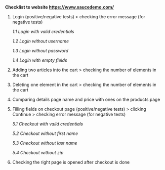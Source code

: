 **Checklist to website https://www.saucedemo.com/**

1. Login (positive/negative tests) > checking the error message (for negative tests)
    
    _1.1 Login with valid credentials_
    
    _1.2 Login without username_
    
    _1.3 Login without password_
    
    _1.4 Login with empty fields_
2. Adding two articles into the cart > checking the number of elements in the cart
3. Deleting one element in the cart > checking the number of elements in the cart
4. Comparing details page name and price with ones on the products page
5. Filling fields on checkout page (positive/negative tests) > clicking Continue > checking error message (for negative tests)

    _5.1 Checkout with valid credentials_
    
    _5.2 Checkout without first name_
    
    _5.3 Checkout without last name_
    
    _5.4 Checkout without zip_
    
6. Checking the right page is opened after checkout is done
